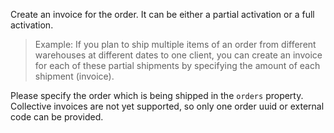 Create an invoice for the order. It can be either a partial activation or a full activation.

> Example: If you plan to ship multiple items of an order from different warehouses at different dates to one client, you can create an invoice for each of these partial shipments by specifying the amount of each shipment (invoice).

Please specify the order which is being shipped in the `orders` property. Collective invoices are not yet supported, so only one order uuid or external code can be provided.

